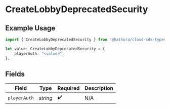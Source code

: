 # CreateLobbyDeprecatedSecurity

## Example Usage

```typescript
import { CreateLobbyDeprecatedSecurity } from "@hathora/cloud-sdk-typescript/models/operations";

let value: CreateLobbyDeprecatedSecurity = {
    playerAuth: "<value>",
};
```

## Fields

| Field              | Type               | Required           | Description        |
| ------------------ | ------------------ | ------------------ | ------------------ |
| `playerAuth`       | *string*           | :heavy_check_mark: | N/A                |